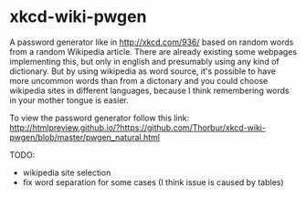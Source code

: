 xkcd-wiki-pwgen
===============

A password generator like in http://xkcd.com/936/ based on random words from a random Wikipedia article. 
There are already existing some webpages implementing this, but only in english and presumably using any kind of dictionary. 
But by using wikipedia as word source, it's possible to have more uncommon words than from a dictonary and you could choose wikipedia sites in different languages, because I think remembering words in your mother tongue is easier.

To view the password generator follow this link:  
http://htmlpreview.github.io/?https://github.com/Thorbur/xkcd-wiki-pwgen/blob/master/pwgen_natural.html

TODO:
- wikipedia site selection
- fix word separation for some cases (I think issue is caused by tables)
